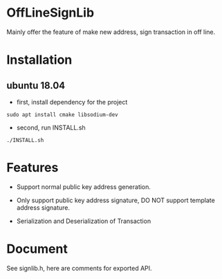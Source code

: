 # OffLineSignLib
Mainly offer the feature of make new address, sign transaction in off line.

# Installation

## ubuntu 18.04

- first, install dependency for the project 

```shell
sudo apt install cmake libsodium-dev
```

- second, run INSTALL.sh

```shell
./INSTALL.sh
```

# Features

- Support normal public key address generation.

- Only support public key address signature, DO NOT support template address signature.

- Serialization and Deserialization of Transaction

# Document

See signlib.h, here are comments for exported API.
